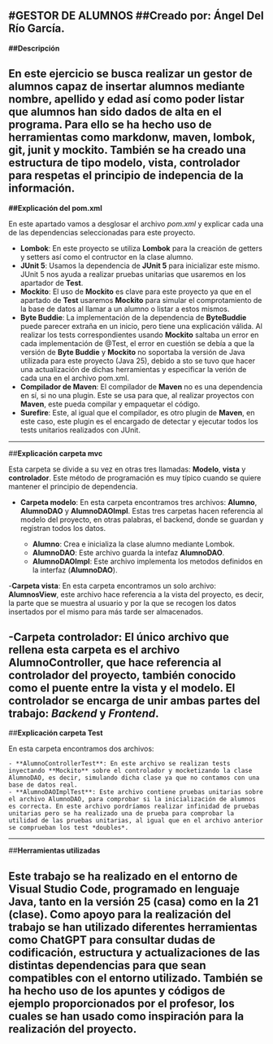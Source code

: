 **#GESTOR DE ALUMNOS**
##Creado por: Ángel Del Río García.
---
**##Descripción**

En este ejercicio se busca realizar un gestor de alumnos capaz de insertar alumnos mediante nombre, apellido y edad así como poder listar que alumnos han sido dados de alta en el programa.
Para ello se ha hecho uso de herramientas como **markdonw**, **maven**, **lombok**, **git**, **junit** y **mockito**.
También se ha creado una estructura de tipo modelo, vista, controlador para respetas el principio de indepencia de la información.
---
**##Explicación del pom.xml**

En este apartado vamos a desglosar el archivo *pom.xml* y explicar cada una de las dependencias seleccionadas para este proyecto.

- **Lombok**: En este proyecto se utiliza **Lombok** para la creación de getters y setters así como el contructor en la clase alumno.
- **JUnit 5**: Usamos la dependencia de **JUnit 5** para inicializar este mismo. JUnit 5 nos ayuda a realizar pruebas unitarias que usaremos en los apartador de **Test**.
- **Mockito**: El uso de **Mockito** es clave para este proyecto ya que en el apartado de **Test** usaremos **Mockito** para simular el comprotamiento de la base de datos al llamar a un alumno o listar a estos mismos.
- **Byte Buddie**: La implementación de la dependencia de **ByteBuddie** puede parecer extraña en un inicio, pero tiene una explicación válida. Al realizar los tests correspondientes usando **Mockito** saltaba un error en cada implementación de @Test, el error en cuestión se debía a que la versión de **Byte Buddie** y **Mockito** no soportaba la versión de Java utilizada para este proyecto (Java 25), debido a sto se tuvo que hacer una actualización de dichas herramientas y especificar la verión de cada una en el archivo pom.xml.
- **Compilador de Maven**: El compilador de **Maven** no es una dependencia en sí, si no una plugin. Este se usa para que, al realizar proyectos con **Maven**, este pueda compilar y empaquetar el código.
- **Surefire**: Este, al igual que el compilador, es otro plugin de **Maven**, en este caso, este plugin es el encargado de detectar y ejecutar todos los tests unitarios realizados con JUnit.
---
##**Explicación carpeta mvc**

Esta carpeta se divide a su vez en otras tres llamadas: **Modelo**, **vista** y **controlador**. Este método de programación es muy típico cuando se quiere mantener el principio de dependencia.

- **Carpeta modelo**: En esta carpeta encontramos tres archivos: **Alumno**, **AlumnoDAO** y **AlumnoDAOImpl**. Estas tres carpetas hacen referencia al modelo del proyecto, en otras palabras, el backend, donde se guardan y registran todos los datos.

    - **Alumno**: Crea e inicializa la clase alumno mediante Lombok.
    - **AlumnoDAO**: Este archivo guarda la intefaz **AlumnoDAO**.
    - **AlumnoDAOImpl**: Este archivo implementa los metodos definidos en la interfaz (**AlumnoDAO**).

-**Carpeta vista**: En esta carpeta encontramos un solo archivo: **AlumnosView**, este archivo hace referencia a la vista del proyecto, es decir, la parte que se muestra al usuario y por la que se recogen los datos insertados por el mismo para más tarde ser almacenados.

-**Carpeta controlador**: El único archivo que rellena esta carpeta es el archivo **AlumnoController**, que hace referencia al controlador del proyecto, también conocido como el puente entre la vista y el modelo. El controlador se encarga de unir ambas partes del trabajo: *Backend* y *Frontend*.
---
##**Explicación carpeta Test**

En esta carpeta encontramos dos archivos: 
    
    - **AlumnoControllerTest**: En este archivo se realizan tests inyectando **Mockito** sobre el controlador y mocketizando la clase AlumnoDAO, es decir, simulando dicha clase ya que no contamos con una base de datos real.
    - **AlumnoDAOImplTest**: Este archivo contiene pruebas unitarias sobre el archivo AlumnoDAO, para comprobar si la inicialización de alumnos es correcta. En este archivo pordríamos realizar infinidad de pruebas unitarias pero se ha realizado una de prueba para comprobar la utilidad de las pruebas unitarias, al igual que en el archivo anterior se comprueban los test *doubles*.
---
##**Herramientas utilizadas**

Este trabajo se ha realizado en el entorno de **Visual Studio Code**, programado en lenguaje **Java**, tanto en la versión 25 (casa) como en la 21 (clase).
Como apoyo para la realización del trabajo se han utilizado diferentes herramientas como **ChatGPT** para consultar dudas de codificación, estructura y actualizaciones de las distintas dependencias para que sean compatibles con el entorno utilizado.
También se ha hecho uso de los apuntes y códigos de ejemplo proporcionados por el profesor, los cuales se han usado como inspiración para la realización del proyecto.
---





